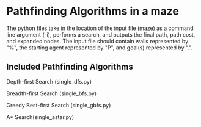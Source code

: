 <h1>Pathfinding Algorithms in a maze</h1>

The python files take in the location of the input file (maze) as a command line argument (-i), performs a search, and outputs the final path, path cost, and expanded nodes.
The input file should contain walls represented by "%", the starting agent represented by "P", and goal(s) represented by ".".

<h2>Included Pathfinding Algorithms</h2>
<p>Depth-first Search (single_dfs.py)</p>
<p>Breadth-first Search (single_bfs.py)</p>
<p>Greedy Best-first Search (single_gbfs.py)</p>
<p>A* Search(single_astar.py)</p>